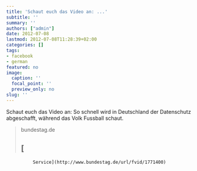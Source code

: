 ```yaml
---
title: 'Schaut euch das Video an: ...'
subtitle: ''
summary: ''
authors: ["admin"]
date: 2012-07-08
lastmod: 2012-07-08T11:28:39+02:00
categories: []
tags:
- facebook
- german
featured: no
image:
  caption: ''
  focal_point: ''
  preview_only: no
slug: ''
---
```

Schaut euch das Video an: So schnell wird in Deutschland der Datenschutz abgeschafft, während das Volk Fussball schaut.
> bundestag.de
> ## [
              Service](http://www.bundestag.de/url/fvid/1771400)
>


